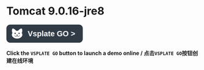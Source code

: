 # Tomcat 9.0.16-jre8

<a href="https://www.vsplate.com/?docker-compose=https://github.com/vsplate/dcenvs/tomcat/9.0.16-jre8"><img alt="VSPLATE GO" src="https://raw.githubusercontent.com/vsplate/images/master/vsgo_btn.png" width="200px"></a>

**Click the `VSPLATE GO` button to launch a demo online / 点击`VSPLATE GO`按钮创建在线环境**